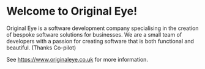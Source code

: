 # Welcome to Original Eye!

Original Eye is a software development company specialising in the creation of bespoke software solutions for businesses. We are a small team of developers with a passion for creating software that is both functional and beautiful. (Thanks Co-pilot)

See https://www.originaleye.co.uk for more information.
